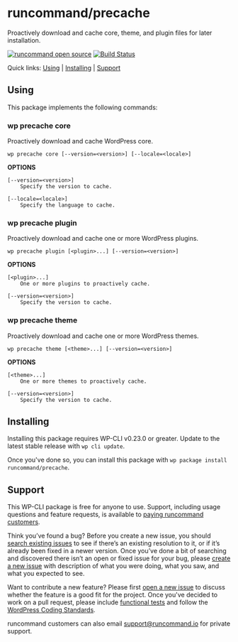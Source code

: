 runcommand/precache
===================

Proactively download and cache core, theme, and plugin files for later installation.

[![runcommand open source](https://runcommand.io/wp-content/themes/runcommand-theme/bin/shields/runcommand-open-source.svg)](https://runcommand.io/pricing/) [![Build Status](https://travis-ci.org/runcommand/media-sizes.svg?branch=master)](https://travis-ci.org/runcommand/media-sizes)

Quick links: [Using](#using) | [Installing](#installing) | [Support](#support)

## Using

This package implements the following commands:

### wp precache core

Proactively download and cache WordPress core.

~~~
wp precache core [--version=<version>] [--locale=<locale>]
~~~

**OPTIONS**

	[--version=<version>]
		Specify the version to cache.

	[--locale=<locale>]
		Specify the language to cache.



### wp precache plugin

Proactively download and cache one or more WordPress plugins.

~~~
wp precache plugin [<plugin>...] [--version=<version>]
~~~

**OPTIONS**

	[<plugin>...]
		One or more plugins to proactively cache.

	[--version=<version>]
		Specify the version to cache.



### wp precache theme

Proactively download and cache one or more WordPress themes.

~~~
wp precache theme [<theme>...] [--version=<version>]
~~~

**OPTIONS**

	[<theme>...]
		One or more themes to proactively cache.

	[--version=<version>]
		Specify the version to cache.

## Installing

Installing this package requires WP-CLI v0.23.0 or greater. Update to the latest stable release with `wp cli update`.

Once you've done so, you can install this package with `wp package install runcommand/precache`.

## Support

This WP-CLI package is free for anyone to use. Support, including usage questions and feature requests, is available to [paying runcommand customers](https://runcommand.io/pricing/).

Think you’ve found a bug? Before you create a new issue, you should [search existing issues](https://github.com/runcommand/sparks/issues?q=label%3Abug%20) to see if there’s an existing resolution to it, or if it’s already been fixed in a newer version. Once you’ve done a bit of searching and discovered there isn’t an open or fixed issue for your bug, please [create a new issue](https://github.com/runcommand/sparks/issues/new) with description of what you were doing, what you saw, and what you expected to see.

Want to contribute a new feature? Please first [open a new issue](https://github.com/runcommand/sparks/issues/new) to discuss whether the feature is a good fit for the project. Once you've decided to work on a pull request, please include [functional tests](https://wp-cli.org/docs/pull-requests/#functional-tests) and follow the [WordPress Coding Standards](http://make.wordpress.org/core/handbook/coding-standards/).

runcommand customers can also email [support@runcommand.io](mailto:support@runcommand.io) for private support.


